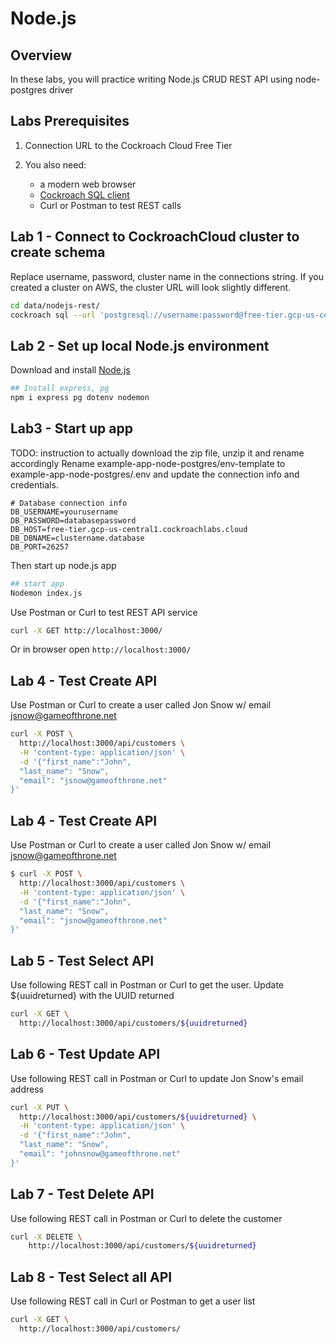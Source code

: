 # Node.js

## Overview

In these labs, you will practice writing Node.js CRUD REST API using node-postgres driver

## Labs Prerequisites

1. Connection URL to the Cockroach Cloud Free Tier

2. You also need:

    - a modern web browser
    - [Cockroach SQL client](https://www.cockroachlabs.com/docs/stable/install-cockroachdb-linux)
    - Curl or Postman to test REST calls

## Lab 1 - Connect to CockroachCloud cluster to create schema

Replace username, password, cluster name in the connections string.
If you created a cluster on AWS, the cluster URL will look slightly different.

```bash
cd data/nodejs-rest/
cockroach sql --url 'postgresql://username:password@free-tier.gcp-us-central1.cockroachlabs.cloud:26257/defaultdb?sslmode=verify-full&sslrootcert=directory-to/root.crt&options=--cluster%3Dcluster-name' < schema.sql
```

## Lab 2 - Set up local Node.js environment

Download and install [Node.js](https://nodejs.org/en/)

```bash
## Install express, pg
npm i express pg dotenv nodemon
```

## Lab3 - Start up app

TODO: instruction to actually download the zip file, unzip it and rename accordingly
Rename example-app-node-postgres/env-template to example-app-node-postgres/.env and update the connection info and credentials.

```text
# Database connection info
DB_USERNAME=yourusername
DB_PASSWORD=databasepassword
DB_HOST=free-tier.gcp-us-central1.cockroachlabs.cloud
DB_DBNAME=clustername.database
DB_PORT=26257
```

 Then start up node.js app

```bash
## start app
Nodemon index.js
```
Use Postman or Curl to test REST API service 
```bash
curl -X GET http://localhost:3000/
```
Or in browser open `http://localhost:3000/`

## Lab 4 - Test Create API

Use Postman or Curl to create a user called Jon Snow w/ email jsnow@gameofthrone.net

```bash
curl -X POST \
  http://localhost:3000/api/customers \
  -H 'content-type: application/json' \
  -d '{"first_name":"John",
  "last_name": "Snow",
  "email": "jsnow@gameofthrone.net"
}'
```
## Lab 4 - Test Create API

Use Postman or Curl to create a user called Jon Snow w/ email jsnow@gameofthrone.net

```bash
$ curl -X POST \
  http://localhost:3000/api/customers \
  -H 'content-type: application/json' \
  -d '{"first_name":"John",
  "last_name": "Snow",
  "email": "jsnow@gameofthrone.net"
}'
```
## Lab 5 - Test Select API

Use following REST call in Postman or Curl to get the user.  Update ${uuidreturned} with the UUID returned 

```bash
curl -X GET \
  http://localhost:3000/api/customers/${uuidreturned} 
```

## Lab 6 - Test Update API

Use following REST call in Postman or Curl to update Jon Snow's email address

```bash
curl -X PUT \
  http://localhost:3000/api/customers/${uuidreturned} \
  -H 'content-type: application/json' \
  -d '{"first_name":"John",
  "last_name": "Snow",
  "email": "johnsnow@gameofthrone.net"
}'
```

## Lab 7 - Test Delete API

Use following REST call in Postman or Curl to delete the customer

```bash
curl -X DELETE \
    http://localhost:3000/api/customers/${uuidreturned} 
```
## Lab 8 - Test Select all API
Use following REST call in Curl or Postman to get a user list

```bash
curl -X GET \
  http://localhost:3000/api/customers/
```